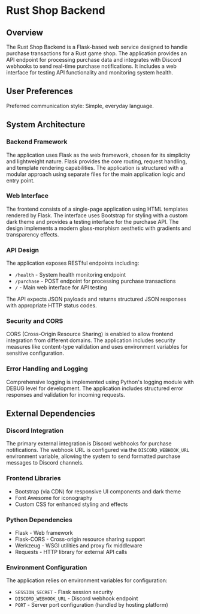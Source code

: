 # Rust Shop Backend

## Overview

The Rust Shop Backend is a Flask-based web service designed to handle purchase transactions for a Rust game shop. The application provides an API endpoint for processing purchase data and integrates with Discord webhooks to send real-time purchase notifications. It includes a web interface for testing API functionality and monitoring system health.

## User Preferences

Preferred communication style: Simple, everyday language.

## System Architecture

### Backend Framework
The application uses Flask as the web framework, chosen for its simplicity and lightweight nature. Flask provides the core routing, request handling, and template rendering capabilities. The application is structured with a modular approach using separate files for the main application logic and entry point.

### Web Interface
The frontend consists of a single-page application using HTML templates rendered by Flask. The interface uses Bootstrap for styling with a custom dark theme and provides a testing interface for the purchase API. The design implements a modern glass-morphism aesthetic with gradients and transparency effects.

### API Design
The application exposes RESTful endpoints including:
- `/health` - System health monitoring endpoint
- `/purchase` - POST endpoint for processing purchase transactions
- `/` - Main web interface for API testing

The API expects JSON payloads and returns structured JSON responses with appropriate HTTP status codes.

### Security and CORS
CORS (Cross-Origin Resource Sharing) is enabled to allow frontend integration from different domains. The application includes security measures like content-type validation and uses environment variables for sensitive configuration.

### Error Handling and Logging
Comprehensive logging is implemented using Python's logging module with DEBUG level for development. The application includes structured error responses and validation for incoming requests.

## External Dependencies

### Discord Integration
The primary external integration is Discord webhooks for purchase notifications. The webhook URL is configured via the `DISCORD_WEBHOOK_URL` environment variable, allowing the system to send formatted purchase messages to Discord channels.

### Frontend Libraries
- Bootstrap (via CDN) for responsive UI components and dark theme
- Font Awesome for iconography
- Custom CSS for enhanced styling and effects

### Python Dependencies
- Flask - Web framework
- Flask-CORS - Cross-origin resource sharing support
- Werkzeug - WSGI utilities and proxy fix middleware
- Requests - HTTP library for external API calls

### Environment Configuration
The application relies on environment variables for configuration:
- `SESSION_SECRET` - Flask session security
- `DISCORD_WEBHOOK_URL` - Discord webhook endpoint
- `PORT` - Server port configuration (handled by hosting platform)